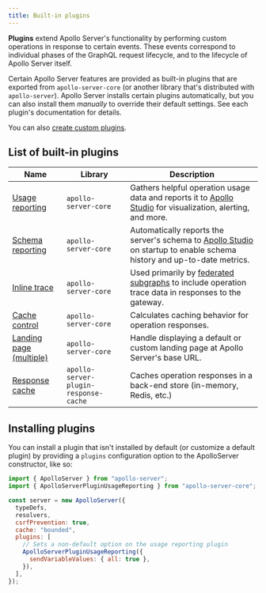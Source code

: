 ```yaml
---
title: Built-in plugins
---
```


**Plugins** extend Apollo Server's functionality by performing custom operations in response to certain events. These events correspond to individual phases of the GraphQL request lifecycle, and to the lifecycle of Apollo Server itself.

Certain Apollo Server features are provided as built-in plugins that are exported from `apollo-server-core` (or another library that's distributed with `apollo-server`). Apollo Server installs certain plugins automatically, but you can also install them _manually_ to override their default settings. See each plugin's documentation for details.

You can also [create custom plugins](./integrations/plugins/).

## List of built-in plugins

| Name | Library | Description |
|------|---------|-------------|
| [Usage reporting](./api/plugin/usage-reporting/) | `apollo-server-core` | Gathers helpful operation usage data and reports it to [Apollo Studio](https://www.apollographql.com/docs/studio/) for visualization, alerting, and more. |
| [Schema reporting](./api/plugin/schema-reporting/) | `apollo-server-core` | Automatically reports the server's schema to [Apollo Studio](https://www.apollographql.com/docs/studio/) on startup to enable schema history and up-to-date metrics. |
| [Inline trace](./api/plugin/inline-trace/) | `apollo-server-core` | Used primarily by [federated subgraphs](https://www.apollographql.com/docs/federation/) to include operation trace data in responses to the gateway. |
| [Cache control](./api/plugin/cache-control/) | `apollo-server-core` | Calculates caching behavior for operation responses. |
| [Landing page (multiple)](./api/plugin/landing-pages) | `apollo-server-core` | Handle displaying a default or custom landing page at Apollo Server's base URL. |
| [Response cache](./performance/caching/#caching-with-responsecacheplugin-advanced) | `apollo-server-plugin-response-cache`| Caches operation responses in a back-end store (in-memory, Redis, etc.) |

## Installing plugins

You can install a plugin that isn't installed by default (or customize a default plugin) by providing a `plugins` configuration option to the ApolloServer constructor, like so:

```js
import { ApolloServer } from "apollo-server";
import { ApolloServerPluginUsageReporting } from "apollo-server-core";

const server = new ApolloServer({
  typeDefs,
  resolvers,
  csrfPrevention: true,
  cache: "bounded",
  plugins: [
    // Sets a non-default option on the usage reporting plugin
    ApolloServerPluginUsageReporting({
      sendVariableValues: { all: true },
    }),
  ],
});
```
